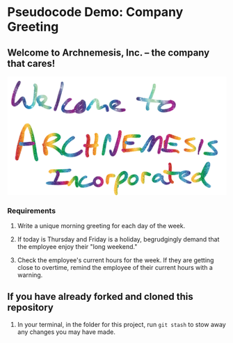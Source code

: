 # Pseudocode Demo: Company Greeting

## Welcome to Archnemesis, Inc. – the company that cares!

<img src="/Pseudocode 01 - Welcome to Archnemesis.png" alt="Welcome to Archnemesis">

### Requirements

1. Write a unique morning greeting for each day of the week.

2. If today is Thursday and Friday is a holiday, begrudgingly demand that the employee enjoy their "long weekend."

3. Check the employee's current hours for the week. If they are getting close to overtime, remind the employee of their current hours with a warning.

## If you have already forked and cloned this repository

1. In your terminal, in the folder for this project, run `git stash` to stow away any changes you may have made.
